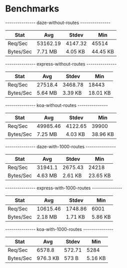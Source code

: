 # Benchmarks

--------------- daze-without-routes ---------------

| Stat      | Avg      | Stdev   | Min      |
| --------- | -------- | ------- | -------- |
| Req/Sec   | 53162.19 | 4147.32 | 45514    |
| Bytes/Sec | 7.71 MB  | 4.05 KB | 44.45 KB |


--------------- express-without-routes ---------------

| Stat      | Avg     | Stdev   | Min      |
| --------- | ------- | ------- | -------- |
| Req/Sec   | 27518.4 | 3468.78 | 18443    |
| Bytes/Sec | 5.64 MB | 3.39 KB | 18.01 KB |


--------------- koa-without-routes ---------------

| Stat      | Avg      | Stdev   | Min      |
| --------- | -------- | ------- | -------- |
| Req/Sec   | 49985.46 | 4122.65 | 39900    |
| Bytes/Sec | 7.25 MB  | 4.03 KB | 38.96 KB |


--------------- daze-with-1000-routes ---------------

| Stat      | Avg     | Stdev   | Min      |
| --------- | ------- | ------- | -------- |
| Req/Sec   | 31941.1 | 2675.43 | 24218    |
| Bytes/Sec | 4.63 MB | 2.61 KB | 23.65 KB |


--------------- express-with-1000-routes ---------------

| Stat      | Avg      | Stdev   | Min     |
| --------- | -------- | ------- | ------- |
| Req/Sec   | 10615.46 | 1748.86 | 6001    |
| Bytes/Sec | 2.18 MB  | 1.71 KB | 5.86 KB |


--------------- koa-with-1000-routes ---------------

| Stat      | Avg      | Stdev  | Min     |
| --------- | -------- | ------ | ------- |
| Req/Sec   | 6578.8   | 572.71 | 5284    |
| Bytes/Sec | 976.3 KB | 573 B  | 5.16 KB |

